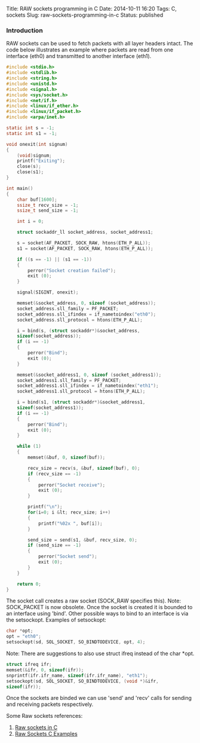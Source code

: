 Title: RAW sockets programming in C
Date: 2014-10-11 16:20
Tags: C, sockets
Slug: raw-sockets-programming-in-c
Status: published

### Introduction

RAW sockets can be used to fetch packets with all layer headers intact.
The code below illustrates an example where packets are read from one
interface (eth0) and transmitted to another interface (eth1).

```c
#include <stdio.h>
#include <stdlib.h>
#include <string.h>
#include <unistd.h>
#include <signal.h>
#include <sys/socket.h>
#include <net/if.h>
#include <linux/if_ether.h>
#include <linux/if_packet.h>
#include <arpa/inet.h>

static int s = -1;
static int s1 = -1;

void onexit(int signum)
{
    (void)signum;
    printf("Exiting");
    close(s);
    close(s1);
}

int main()
{
    char buf[1600];
    ssize_t recv_size = -1;
    ssize_t send_size = -1;

    int i = 0;

    struct sockaddr_ll socket_address, socket_address1;

    s = socket(AF_PACKET, SOCK_RAW, htons(ETH_P_ALL));
    s1 = socket(AF_PACKET, SOCK_RAW, htons(ETH_P_ALL));

    if ((s == -1) || (s1 == -1))
    {
        perror("Socket creation failed");
        exit (0);
    }

    signal(SIGINT, onexit);

    memset(&socket_address, 0, sizeof (socket_address));
    socket_address.sll_family = PF_PACKET;
    socket_address.sll_ifindex = if_nametoindex("eth0");
    socket_address.sll_protocol = htons(ETH_P_ALL);

    i = bind(s, (struct sockaddr*)&socket_address,
    sizeof(socket_address));
    if (i == -1)
    {
        perror("Bind");
        exit (0);
    }

    memset(&socket_address1, 0, sizeof (socket_address1));
    socket_address1.sll_family = PF_PACKET;
    socket_address1.sll_ifindex = if_nametoindex("eth1");
    socket_address1.sll_protocol = htons(ETH_P_ALL);

    i = bind(s1, (struct sockaddr*)&socket_address1,
    sizeof(socket_address1));
    if (i == -1)
    {
        perror("Bind");
        exit (0);
    }

    while (1)
    {
        memset(&buf, 0, sizeof(buf));

        recv_size = recv(s, &buf, sizeof(buf), 0);
        if (recv_size == -1)
        {
            perror("Socket receive");
            exit (0);
        }

        printf("\n");
        for(i=0; i &lt; recv_size; i++)
        {
            printf("%02x ", buf[i]);
        }

        send_size = send(s1, &buf, recv_size, 0);
        if (send_size == -1)
        {
            perror("Socket send");
            exit (0);
        }
    }

    return 0;
}
```

The socket call creates a raw socket (SOCK_RAW specifies this).
Note: SOCK_PACKET is now obsolete.
Once the socket is created it is bounded to an interface using 'bind'.
Other possible ways to bind to an interface is via the setsockopt.
Examples of setsockopt:

```c
char *opt;
opt = "eth0";
setsockopt(sd, SOL_SOCKET, SO_BINDTODEVICE, opt, 4);
```

Note: There are suggestions to also use struct ifreq instead of the char *opt.

```c
struct ifreq ifr;
memset(&ifr, 0, sizeof(ifr));
snprintf(ifr.ifr_name, sizeof(ifr.ifr_name), "eth1");
setsockopt(sd, SOL_SOCKET, SO_BINDTODEVICE, (void *)&ifr,
sizeof(ifr));
```

Once the sockets are binded we can use 'send' and 'recv' calls for sending and
receiving packets respectively.

Some Raw sockets references:

1.  [Raw sockets in
    C](http://www.binarytides.com/raw-sockets-c-code-linux/ "Raw Sockets in C")
2.  [Raw Sockets C
    Examples](http://www.pdbuchan.com/rawsock/rawsock.html "Raw sockets C Examples")
